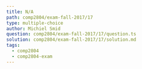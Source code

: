 ```yaml
---
title: N/A
path: comp2804/exam-fall-2017/17
type: multiple-choice
author: Michiel Smid
question: comp2804/exam-fall-2017/17/question.ts
solution: comp2804/exam-fall-2017/17/solution.md
tags:
  - comp2804
  - comp2804-exam
---
```

